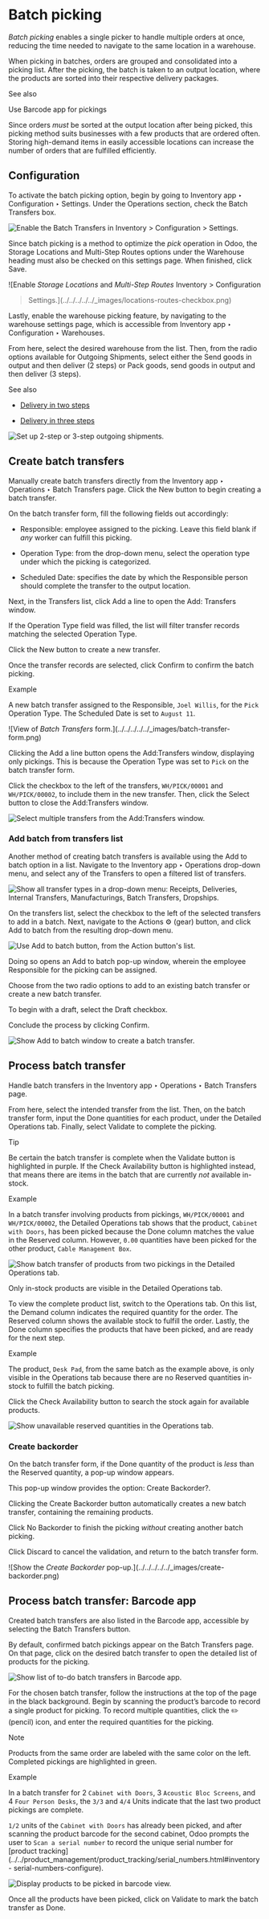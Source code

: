 # Batch picking

_Batch picking_ enables a single picker to handle multiple orders at once,
reducing the time needed to navigate to the same location in a warehouse.

When picking in batches, orders are grouped and consolidated into a picking
list. After the picking, the batch is taken to an output location, where the
products are sorted into their respective delivery packages.

See also

Use Barcode app for pickings

Since orders _must_ be sorted at the output location after being picked, this
picking method suits businesses with a few products that are ordered often.
Storing high-demand items in easily accessible locations can increase the
number of orders that are fulfilled efficiently.

## Configuration

To activate the batch picking option, begin by going to Inventory app ‣
Configuration ‣ Settings. Under the Operations section, check the Batch
Transfers box.

![Enable the *Batch Transfers* in Inventory > Configuration >
Settings.](../../../../../_images/batch-transfer-checkbox.png)

Since batch picking is a method to optimize the _pick_ operation in Odoo, the
Storage Locations and Multi-Step Routes options under the Warehouse heading
must also be checked on this settings page. When finished, click Save.

![Enable *Storage Locations* and *Multi-Step Routes* Inventory > Configuration
> Settings.](../../../../../_images/locations-routes-checkbox.png)

Lastly, enable the warehouse picking feature, by navigating to the warehouse
settings page, which is accessible from Inventory app ‣ Configuration ‣
Warehouses.

From here, select the desired warehouse from the list. Then, from the radio
options available for Outgoing Shipments, select either the Send goods in
output and then deliver (2 steps) or Pack goods, send goods in output and then
deliver (3 steps).

See also

  * [Delivery in two steps](../../shipping_receiving/daily_operations/receipts_delivery_two_steps.html#inventory-receipts-delivery-two-steps)

  * [Delivery in three steps](../../shipping_receiving/daily_operations/delivery_three_steps.html#inventory-delivery-three-steps)

![Set up 2-step or 3-step outgoing
shipments.](../../../../../_images/set-2-or-3-step-shipment.png)

## Create batch transfers

Manually create batch transfers directly from the Inventory app ‣ Operations ‣
Batch Transfers page. Click the New button to begin creating a batch transfer.

On the batch transfer form, fill the following fields out accordingly:

  * Responsible: employee assigned to the picking. Leave this field blank if _any_ worker can fulfill this picking.

  * Operation Type: from the drop-down menu, select the operation type under which the picking is categorized.

  * Scheduled Date: specifies the date by which the Responsible person should complete the transfer to the output location.

Next, in the Transfers list, click Add a line to open the Add: Transfers
window.

If the Operation Type field was filled, the list will filter transfer records
matching the selected Operation Type.

Click the New button to create a new transfer.

Once the transfer records are selected, click Confirm to confirm the batch
picking.

Example

A new batch transfer assigned to the Responsible, `Joel Willis`, for the
`Pick` Operation Type. The Scheduled Date is set to `August 11`.

![View of *Batch Transfers* form.](../../../../../_images/batch-transfer-
form.png)

Clicking the Add a line button opens the Add:Transfers window, displaying only
pickings. This is because the Operation Type was set to `Pick` on the batch
transfer form.

Click the checkbox to the left of the transfers, `WH/PICK/00001` and
`WH/PICK/00002`, to include them in the new transfer. Then, click the Select
button to close the Add:Transfers window.

![Select multiple transfers from the *Add:Transfers*
window.](../../../../../_images/add-transfers-window.png)

### Add batch from transfers list

Another method of creating batch transfers is available using the Add to batch
option in a list. Navigate to the Inventory app ‣ Operations drop-down menu,
and select any of the Transfers to open a filtered list of transfers.

![Show all transfer types in a drop-down menu: Receipts, Deliveries, Internal
Transfers, Manufacturings, Batch Transfers,
Dropships.](../../../../../_images/transfers-drop-down.png)

On the transfers list, select the checkbox to the left of the selected
transfers to add in a batch. Next, navigate to the Actions ⚙️ (gear) button,
and click Add to batch from the resulting drop-down menu.

![Use *Add to batch* button, from the *Action* button's
list.](../../../../../_images/add-to-batch.png)

Doing so opens an Add to batch pop-up window, wherein the employee Responsible
for the picking can be assigned.

Choose from the two radio options to add to an existing batch transfer or
create a new batch transfer.

To begin with a draft, select the Draft checkbox.

Conclude the process by clicking Confirm.

![Show *Add to batch* window to create a batch
transfer.](../../../../../_images/add-to-batch-window.png)

## Process batch transfer

Handle batch transfers in the Inventory app ‣ Operations ‣ Batch Transfers
page.

From here, select the intended transfer from the list. Then, on the batch
transfer form, input the Done quantities for each product, under the Detailed
Operations tab. Finally, select Validate to complete the picking.

Tip

Be certain the batch transfer is complete when the Validate button is
highlighted in purple. If the Check Availability button is highlighted
instead, that means there are items in the batch that are currently _not_
available in-stock.

Example

In a batch transfer involving products from pickings, `WH/PICK/00001` and
`WH/PICK/00002`, the Detailed Operations tab shows that the product, `Cabinet
with Doors`, has been picked because the Done column matches the value in the
Reserved column. However, `0.00` quantities have been picked for the other
product, `Cable Management Box`.

![Show batch transfer of products from two pickings in the *Detailed
Operations* tab.](../../../../../_images/process-batch-transfer.png)

Only in-stock products are visible in the Detailed Operations tab.

To view the complete product list, switch to the Operations tab. On this list,
the Demand column indicates the required quantity for the order. The Reserved
column shows the available stock to fulfill the order. Lastly, the Done column
specifies the products that have been picked, and are ready for the next step.

Example

The product, `Desk Pad`, from the same batch as the example above, is only
visible in the Operations tab because there are no Reserved quantities in-
stock to fulfill the batch picking.

Click the Check Availability button to search the stock again for available
products.

![Show unavailable reserved quantities in the *Operations*
tab.](../../../../../_images/operations-tab.png)

### Create backorder

On the batch transfer form, if the Done quantity of the product is _less_ than
the Reserved quantity, a pop-up window appears.

This pop-up window provides the option: Create Backorder?.

Clicking the Create Backorder button automatically creates a new batch
transfer, containing the remaining products.

Click No Backorder to finish the picking _without_ creating another batch
picking.

Click Discard to cancel the validation, and return to the batch transfer form.

![Show the *Create Backorder* pop-up.](../../../../../_images/create-
backorder.png)

## Process batch transfer: Barcode app

Created batch transfers are also listed in the Barcode app, accessible by
selecting the Batch Transfers button.

By default, confirmed batch pickings appear on the Batch Transfers page. On
that page, click on the desired batch transfer to open the detailed list of
products for the picking.

![Show list of to-do batch transfers in *Barcode*
app.](../../../../../_images/barcode-batch-transfers.png)

For the chosen batch transfer, follow the instructions at the top of the page
in the black background. Begin by scanning the product’s barcode to record a
single product for picking. To record multiple quantities, click the ✏️
(pencil) icon, and enter the required quantities for the picking.

Note

Products from the same order are labeled with the same color on the left.
Completed pickings are highlighted in green.

Example

In a batch transfer for 2 `Cabinet with Doors`, 3 `Acoustic Bloc Screens`, and
4 `Four Person Desks`, the `3/3` and `4/4` Units indicate that the last two
product pickings are complete.

`1/2` units of the `Cabinet with Doors` has already been picked, and after
scanning the product barcode for the second cabinet, Odoo prompts the user to
`Scan a serial number` to record the unique serial number for [product
tracking](../../product_management/product_tracking/serial_numbers.html#inventory-
serial-numbers-configure).

![Display products to be picked in barcode
view.](../../../../../_images/barcode-products.png)

Once all the products have been picked, click on Validate to mark the batch
transfer as Done.

